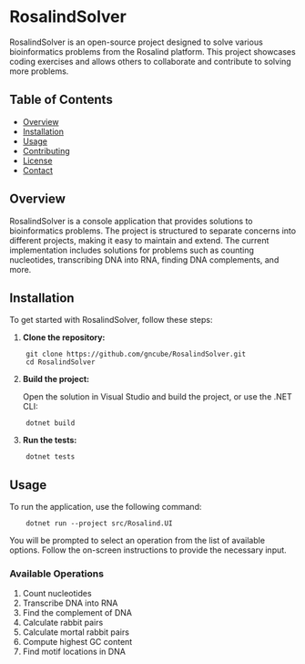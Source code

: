 # RosalindSolver

RosalindSolver is an open-source project designed to solve various bioinformatics problems from the Rosalind platform. This project showcases coding exercises and allows others to collaborate and contribute to solving more problems.

## Table of Contents

- [Overview](#overview)
- [Installation](#installation)
- [Usage](#usage)
- [Contributing](#contributing)
- [License](#license)
- [Contact](#contact)

## Overview

RosalindSolver is a console application that provides solutions to bioinformatics problems. The project is structured to separate concerns into different projects, making it easy to maintain and extend. The current implementation includes solutions for problems such as counting nucleotides, transcribing DNA into RNA, finding DNA complements, and more.

## Installation

To get started with RosalindSolver, follow these steps:

1. **Clone the repository:**
```
    git clone https://github.com/gncube/RosalindSolver.git
    cd RosalindSolver
```
      
2. **Build the project:**

    Open the solution in Visual Studio and build the project, or use the .NET CLI:
```
    dotnet build
```
3. **Run the tests:**
```
    dotnet tests
```


## Usage

To run the application, use the following command:
```
    dotnet run --project src/Rosalind.UI
```


You will be prompted to select an operation from the list of available options. Follow the on-screen instructions to provide the necessary input.

### Available Operations

1. Count nucleotides
2. Transcribe DNA into RNA
3. Find the complement of DNA
4. Calculate rabbit pairs
5. Calculate mortal rabbit pairs
6. Compute highest GC content
7. Find motif locations in DNA  

    